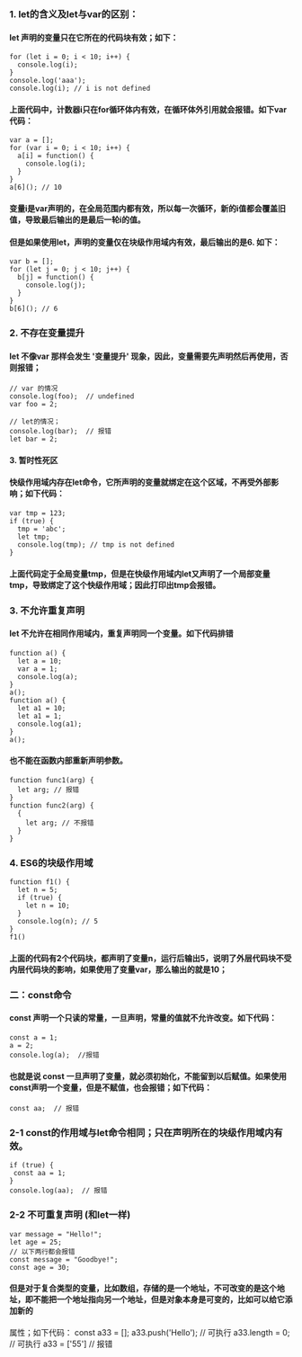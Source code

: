 ### 1. let的含义及let与var的区别：
#### let 声明的变量只在它所在的代码块有效；如下：
    for (let i = 0; i < 10; i++) {
      console.log(i);
    }
    console.log('aaa');
    console.log(i); // i is not defined
#### 上面代码中，计数器i只在for循环体内有效，在循环体外引用就会报错。如下var代码：
    var a = [];
    for (var i = 0; i < 10; i++) {
      a[i] = function() {
        console.log(i);
      }
    }
    a[6](); // 10
#### 变量i是var声明的，在全局范围内都有效，所以每一次循环，新的i值都会覆盖旧值，导致最后输出的是最后一轮i的值。
#### 但是如果使用let，声明的变量仅在块级作用域内有效，最后输出的是6. 如下：
    var b = [];
    for (let j = 0; j < 10; j++) {
      b[j] = function() {
        console.log(j);
      }
    }
    b[6](); // 6
### 2. 不存在变量提升
#### let 不像var 那样会发生 '变量提升' 现象，因此，变量需要先声明然后再使用，否则报错；
    // var 的情况
    console.log(foo);  // undefined
    var foo = 2;

    // let的情况；
    console.log(bar);  // 报错
    let bar = 2;
#### 3. 暂时性死区
#### 快级作用域内存在let命令，它所声明的变量就绑定在这个区域，不再受外部影响；如下代码：
    var tmp = 123;
    if (true) {
      tmp = 'abc';
      let tmp;
      console.log(tmp); // tmp is not defined
    }
#### 上面代码定于全局变量tmp，但是在快级作用域内let又声明了一个局部变量tmp，导致绑定了这个快级作用域；因此打印出tmp会报错。
### 3. 不允许重复声明
#### let 不允许在相同作用域内，重复声明同一个变量。如下代码排错
    function a() {
      let a = 10;
      var a = 1;
      console.log(a);
    }
    a();
    function a() {
      let a1 = 10;
      let a1 = 1;
      console.log(a1);
    }
    a();
#### 也不能在函数内部重新声明参数。
    function func1(arg) {
      let arg; // 报错
    }
    function func2(arg) {
      {
        let arg; // 不报错
      }
    }
### 4. ES6的块级作用域
    function f1() {
      let n = 5;
      if (true) {
        let n = 10;
      }
      console.log(n); // 5
    } 
    f1()
#### 上面的代码有2个代码块，都声明了变量n，运行后输出5，说明了外层代码块不受内层代码块的影响，如果使用了变量var，那么输出的就是10；
### 二：const命令
#### const 声明一个只读的常量，一旦声明，常量的值就不允许改变。如下代码：
    const a = 1; 
    a = 2; 
    console.log(a);  //报错
#### 也就是说 const 一旦声明了变量，就必须初始化，不能留到以后赋值。如果使用const声明一个变量，但是不赋值，也会报错；如下代码：
    const aa;  // 报错
### 2-1 const的作用域与let命令相同；只在声明所在的块级作用域内有效。
    if (true) {
     const aa = 1;
    } 
    console.log(aa);  // 报错
### 2-2 不可重复声明 (和let一样)
    var message = "Hello!";
    let age = 25;
    // 以下两行都会报错
    const message = "Goodbye!";
    const age = 30;
#### 但是对于复合类型的变量，比如数组，存储的是一个地址，不可改变的是这个地址，即不能把一个地址指向另一个地址，但是对象本身是可变的，比如可以给它添加新的
属性；如下代码：
    const a33 = [];
    a33.push('Hello'); // 可执行
    a33.length = 0;    // 可执行
    a33 = ['55']  // 报错